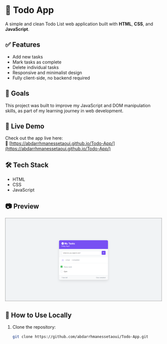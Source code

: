 # 📝 Todo App

A simple and clean Todo List web application built with **HTML**, **CSS**, and **JavaScript**.

## ✅ Features

- Add new tasks
- Mark tasks as complete
- Delete individual tasks
- Responsive and minimalist design
- Fully client-side, no backend required

## 🎯 Goals

This project was built to improve my JavaScript and DOM manipulation skills, as part of my learning journey in web development.

## 🚀 Live Demo

Check out the app live here:  
🔗 [https://abdarrhmanessetaoui.github.io/Todo-App/](https://abdarrhmanessetaoui.github.io/Todo-App/)

## 🛠️ Tech Stack

- HTML
- CSS
- JavaScript

## 📷 Preview

![App Preview](pov.PNG)

## 📁 How to Use Locally

1. Clone the repository:
   ```bash
   git clone https://github.com/abdarrhmanessetaoui/Todo-App.git
